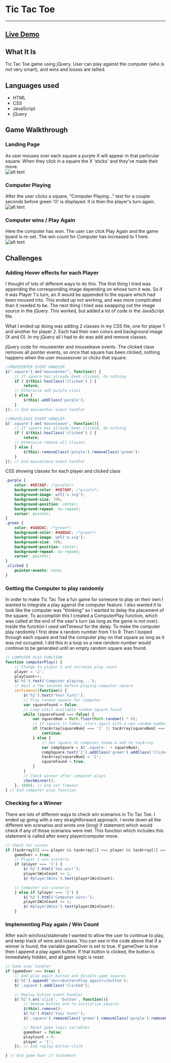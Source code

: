# Tic Tac Toe
---
## [Live Demo](http://julies-tictactoe.bitballoon.com/)

## What It Is
Tic Tac Toe game using jQuery. User can play against the computer (who is not very smart), and wins and losses are tallied.

## Languages used
* HTML
* CSS
* JavaScript
* jQuery

## Game Walkthrough

### Landing Page
As user mouses over each square a purple X will appear in that particular square. When they click in a square the X 'sticks' and they've made their move.
<br>
![alt text](https://github.com/juliemdyer/Tic-Tac-Toe/blob/master/screenshots/landing_page.png)

### Computer Playing
After the user clicks a square, "Computer Playing..." text for a couple seconds before green 'O' is displayed. It is then the player's turn again.
<br>
![alt text](https://github.com/juliemdyer/Tic-Tac-Toe/blob/master/screenshots/computer_playing.png)

### Computer wins / Play Again
Here the computer has won. The user can click Play Again and the game board is re-set. The win count for Computer has increased to 1 here.
<br>
![alt text](https://github.com/juliemdyer/Tic-Tac-Toe/blob/master/screenshots/computer_wins.png)


## Challenges

### Adding Hover effects for each Player
I thought of lots of different ways to do this. The first thing I tried was appending the corresponding image depending on whose turn it was. So if it was Player 1's turn, an X would be appended to the square which had been moused into. This ended up not working, and was more complicated than it needed to be. The next thing I tried was swapping out the image source in the jQuery. This worked, but added a lot of code in the JavaScript file.

What I ended up doing was adding 2 classes in my CSS file, one for player 1 and another for player 2. Each had their own colors and background image (X and O). In my jQuery all I had to do was add and remove classes.

jQuery code for mouseenter and mouseleave events. The clicked class removes all pointer events, so once that square has been clicked, nothing happens when the user mousesover or clicks that square.
```JavaScript
//MOUSEENTER EVENT HANDLER
$(".square").on("mouseenter", function() {
    // If square has already beeb clicked, do nothing
    if ( $(this).hasClass('clicked') ) {
        return;
    // Otherwise add purple class
    } else {
        $(this).addClass('purple');
    }
}); // End mouseenter event handler

//MOUSELEAVE EVENT HANDLER
$('.square').on('mouseleave', function(){
    // If square has already been clicked, do nothing
    if ( $(this).hasClass('clicked') ) {
        return;
    // Otherwise remove all classes
    } else {
        $(this).removeClass('purple').removeClass('green');
    }
}); // End mouseleave event handler
```

CSS showing classes for each player and clicked class
```CSS
.purple {
	color: #6B7A8F; /*purple*/
	background-color: #6B7A8F; /*purple*/
	background-image: url('x.svg');
	background-size: 70%;
	background-position: center;
	background-repeat: no-repeat;
	cursor: pointer;
}
.green {
	color: #4ABDAC; /*green*/
	background-color: #4ABDAC; /*green*/
	background-image: url('o.svg');
	background-size: 70%;
	background-position: center;
	background-repeat: no-repeat;
	cursor: pointer;
}
.clicked {
	pointer-events: none;
}
```

### Getting the Computer to play randomly
In order to make Tic Tac Toe a fun game for someone to play on their own I wanted to integrate a play against the computer feature. I also wanted it to look like the computer was "thinking" so I wanted to delay the placement of the square.
To accomplish this I created a ComputerPlay function, which was called at the end of the user's turn (as long as the game is not over). Inside the function I used setTimeout for the delay.
To make the computer play randomly I first drew a random number from 1 to 9. Then I looped through each square and had the computer play on that square as long as it was not occupied. I did this in a loop so a new random number would continue to be generated until an empty random square was found.

```JavaScript
// COMPUTER PLAY FUNCTION
function computerPlay() {
    // Change to player 2 and increase play count
    player = '2';
    playCount++;
    $('h2').text('Computer playing...');
    // Wait a few seconds before playing computer square
    setTimeout(function() {
        $('h2').text('Your turn!');
        // Play random square for computer
        var squareFound = false;
        // Loop until available random square found
        while (squareFound === false) {
            var squareNum = Math.floor(Math.random() * 9);
            // If square is taken, start again with a new random number
            if (tacArray[squareNum] === '1' || tacArray[squareNum] === '2') {
                continue;
            } else {
                // Set square to computer theme & add to tacArray
                var compSquare = $('.square-' + squareNum);
                compSquare.text('2').addClass('green').addClass('clicked');
                tacArray[squareNum] = '2';
                squareFound = true;
            }
        }
        // Check winner after computer plays
        checkWinner();
    }, 1000); // End set Timeout
} // End computer play function
```

### Checking for a Winner
There are lots of different ways to check win scenarios in Tic Tac Toe. I ended up going with a very straightforward approach. I wrote down all the different win scenarios and wrote one (long) if statement which would check if any of those scenarios were met. This function which includes this statement is called after every player/computer move.
```JavaScript
// Check for winner
if (tacArray[0] === player && tacArray[1] === player && tacArray[2] === player || tacArray[3] === player && tacArray[4] === player && tacArray[5] === player || tacArray[6] === player && tacArray[7] === player && tacArray[8] === player || tacArray[0] === player && tacArray[3] === player && tacArray[6] === player || tacArray[1] === player && tacArray[4] === player && tacArray[7] === player || tacArray[2] === player && tacArray[5] === player && tacArray[8] === player || tacArray[0] === player && tacArray[4] === player && tacArray[8] === player || tacArray[2] === player && tacArray[4] === player && tacArray[6] === player) {
    gameOver = true;
    // Player 1 win scenario
    if (player === '1') {
        $('h2').html('You win!');
        player1WinCount += 1;
        $('#player1Wins').text(player1WinCount);

    // Computer win scenario
    } else if (player === '2') {
        $('h2').html('Computer wins!');
        player2WinCount += 1;
        $('#player2Wins').text(player2WinCount);
    }
```

### Implementing Play again / Win Count
After each win/loss/stalemate I wanted to allow the user to continue to play, and keep track of wins and losses. You can see in the code above that if a winner is found, the variable gameOver is set to true. If gameOver is true then
I append a play again button. If that button is clicked, the button is immediately hidden, and all game logic is reset.
```JavaScript
// Game over handler
if (gameOver === true) {
    // Add play again button and disable game squares
    $('h2').append('<br><button>Play again?</button');
    $('.square').addClass('clicked');

    // Replay button event handler
    $('h2').on('click', 'button', function(){
        // Remove button and re-initialize squares
        $(this).remove();
        $('h2').html('Your turn!');
        $('.square').removeClass('green').removeClass('purple').removeClass('clicked').text('');

        // Reset game logic variables
        gameOver = false;
        playCount = 0;
        player = '1';
    }); // End replay button click

} // End game Over if statement
```
